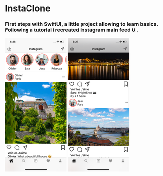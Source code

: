 # InstaClone
### First steps with SwiftUI, a little project allowing to learn basics. Following a tutorial I recreated Instagram main feed UI.

<img src="img/screen2.png" width="200">  <img src="img/screen1.png" width="200">      

